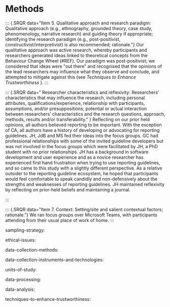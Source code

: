 # Methods

::: {.SRQR data="Item 5. Qualitative approach and research paradigm: Qualitative approach (e.g., ethnography, grounded theory, case study, phenomenology, narrative research) and guiding theory if appropriate; identifying the research paradigm (e.g., post-positivist, constructivist/interpretivist) is also recommended; rationale."}
Our qualitative approach was active research, whereby participants and researchers generated ideas linked to theoretical concepts from the Behaviour Change Wheel (#REF). Our paradigm was post-positivist; we considered that ideas were "out there" and recognised that the opinions of the lead researchers may influence what they observe and conclude, and attempted to mitigate against this (see _Techniques to Enhance Trustworthiness_ <!--#TODO: add link-->). <!-- # ASK: Active research post-positivist? -->
:::

::: {.SRQR data="
Researcher characteristics and reflexivity: Researchers’ characteristics that may influence the research, including personal attributes, qualifications/experience, relationship with participants, assumptions, and/or presuppositions; potential or actual interaction between researchers’ characteristics and the research questions, approach, methods, results and/or transferability."
}
Reflecting on our prior held opinions, all authors believed reporting to be important. With the exception of CA, all authors have a history of developing or advocating for reporting guidelines. JH, JdB and MS fed their ideas into the focus groups. GC had professional relationships with some of the invited guideline developers but was not involved in the focus groups which were facilitated by JH, a PhD student with no prior relationships. JH has a background in software development and user experience and as a novice researcher has experienced first hand frustration when trying to use reporting guidelines, and so came to this study with a slightly different perspective. As a relative outsider to the reporting guideline ecosystem, he hoped that participants would feel comfortable to speak candidly and non-defensively about the strengths and weaknesses of reporting guidelines. JH maintained reflexivity by reflecting on prior-held beliefs and maintaining a journal.  
<!-- # All agreed that reporting is important # ASK: Charlotte's prior held beliefs? 
# All agreed that RGs were not perfect -->
:::

::: {.SRQR data="Item 7. Context: Setting/site and salient contextual factors; rationale."}
We ran focus groups over Microsoft Teams, with participants attending from their usual place of work of home.
:::

sampling-strategy:

ethical-issues:

data-collection-methods:

data-collection-instruments-and-technologies:

units-of-study:

data-processing:

data-analysis:

techniques-to-enhance-trustworthiness:

